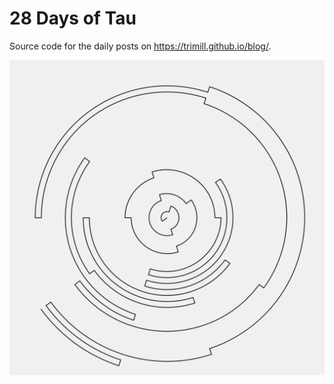 # 28 Days of Tau

Source code for the daily posts on https://trimill.github.io/blog/.

![Day 1](day1/day1.png)